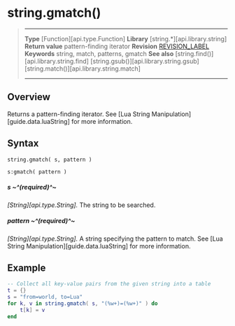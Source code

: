 
# string.gmatch()

> --------------------- ------------------------------------------------------------------------------------------
> __Type__              [Function][api.type.Function]
> __Library__           [string.*][api.library.string]
> __Return value__      pattern-finding iterator
> __Revision__          [REVISION_LABEL](REVISION_URL)
> __Keywords__          string, match, patterns, gmatch
> __See also__          [string.find()][api.library.string.find]
>								[string.gsub()][api.library.string.gsub]
>								[string.match()][api.library.string.match]
> --------------------- ------------------------------------------------------------------------------------------


## Overview

Returns a pattern-finding iterator. See [Lua String Manipulation][guide.data.luaString] for more information.


## Syntax

	string.gmatch( s, pattern )

	s:gmatch( pattern )

##### s ~^(required)^~
_[String][api.type.String]._ The string to be searched.

##### pattern ~^(required)^~
_[String][api.type.String]._ A string specifying the pattern to match. See [Lua String Manipulation][guide.data.luaString] for more information.


## Example

``````lua
-- Collect all key-value pairs from the given string into a table
t = {}
s = "from=world, to=Lua"
for k, v in string.gmatch( s, "(%w+)=(%w+)" ) do
	t[k] = v
end
``````